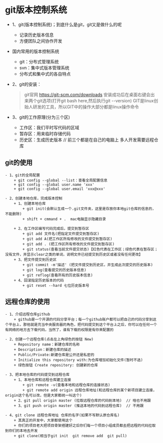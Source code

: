 # git版本控制系统
- 1、git(版本控制系统)；到底什么是git，git又是做什么的呢
    + 记录历史版本信息
    + 方便团队之间协作开发

- 国内常用的版本控制系统
    + git：分布式管理系统
    + svn：集中式版本管理系统
    + 分布式和集中式的各自特点

- 2、git的安装：
    > git官网  https://git-scm.com/downloads
    > 安装成功后在桌面右键会出来两个git选项(打开git bash here,然后执行git --version)
    > GIT是linux创始人研发的工具，所以GIT中的操作大部分都是linux操作命令


- 3、git的工作原理(分为三个区)
    + 工作区：我们平时写代码的区域
    + 暂存区：用来临时存储代码     
    + 历史区：生成历史版本       // 前三个都是在自己的电脑上 多人开发需要远程仓库

## git的使用
    - 1、git的全局配置
        + git config --global --list：查看全局配置信息
        + git config --global user.name 'xxx'  
        + git config --global user.email 'xxx@xxx'

    - 2、创建本地仓库，完成版本控制
        + 1、创建本地仓库
            + git init(会默认生成一个.git文件夹，这里是存放你本地git仓库的信息的，不能删除)
            + shift + cmmand + .  mac电脑显示隐藏目录

        + 2、在工作区编写代码完成后，提交到暂存区
            + git add 文件名(把指定文件提交到暂存区)
            + git add A(把工作区所有修改的文件提交到暂存区)
            + git add . (把工作区所有修改的文件提交到暂存区)
            + git status(查看当前文件提交状态)【红色代表在工作区；绿色代表在暂存区；没有文件，并显示clear之类的单词，说明文件已经提交到历史区或者没有任何更改】
        + 3、把文件提交到历史区
            + git commit -m'描述' (把文件提交到历史区，并生成此次提交的历史版本)
            + git log(查看提交的历史版本信息)
            + git reflog(查看所有的历史版本信息)
        + 4、回滚指定历史版本的代码
            + git reset --hard 七位历史版本号


## 远程仓库的使用

    - 1、介绍远程仓库github
        + github是一个开源的代码分享平台；每一个github账户都可以把自己的代码分享到这个平台上，那他就是充当中央服务器的角色，把代码提交到这个平台上之后，你可以在任何一个有网络的地方去下载代码，当然了，谁有下载的权限是有你来配置的

    - 2、创建一个远程仓库(点击左上角绿色的按钮 New)
        + Repository name：新建仓库的名称
        + Description：新建仓库的描述
        + Public/Private:新建仓库是公开还是私密的
        + Initialize this repository with:为仓库增加初始化文件(暂时不选)
        + 绿色按钮 Create repository: 创建新的仓库

    - 3、把本地仓库的代码提交到远程仓库
        + 1、本地仓库和远程仓库建立连接
            + git remote -v(查看本地和远程仓库的连接状态)
            + git remote add origin 远程仓库地址(和远程仓库的某个新项目建立连接，origin这个名可以改，但是大家都统一叫这个)
        + 2、git pull origin master (拉取远程仓库的代码到本地)  // 啥也不用跟
        + 3、git push origin master (推送本地的代码到远程仓库)  // 不用跟

    - 4、git clone 远程仓库地址 仓库的名字(如果不写默认原仓库名)
        + 其真正的开发中，大家都使用这个
        + 你们的项目老大把项目骨架搭建好之后你们每一个项目小组成员都去把远程的代码拉取到你们的本地去开发
        + git clone(相当于git init  git remove add  git pull)
